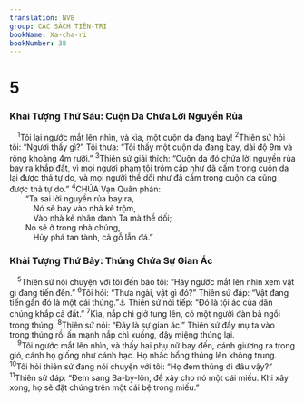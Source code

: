 ```yaml
---
translation: NVB
group: CÁC SÁCH TIÊN-TRI
bookName: Xa-cha-ri 
bookNumber: 38
---
```


<div class="title"><h1>5</h1><h3>Khải Tượng Thứ Sáu: Cuộn Da Chứa Lời Nguyền Rủa </h3></div>
<span class="verse xa_5_1"> <sup>1</sup>Tôi lại ngước mắt lên nhìn, và kìa, một cuộn da đang bay! </span>
<span class="verse xa_5_2"><sup>2</sup>Thiên sứ hỏi tôi: “Ngươi thấy gì?” Tôi thưa: “Tôi thấy một cuộn da đang bay, dài độ 9m và rộng khoảng 4m rưỡi.” </span>
<span class="verse xa_5_3"><sup>3</sup>Thiên sứ giải thích: “Cuộn da đó chứa lời nguyền rủa bay ra khắp đất, vì mọi người phạm tội trộm cắp như đã cấm trong cuộn da lại được thả tự do, và mọi người thề dối như đã cấm trong cuộn da cũng được thả tự do.” </span>
<span class="verse xa_5_4"><sup>4</sup>CHÚA Vạn Quân phán: <br/>  “Ta sai lời nguyền rủa bay ra, <br/>   Nó sẽ bay vào nhà kẻ trộm, <br/>   Vào nhà kẻ nhân danh Ta mà thề dối; <br/>  Nó sẽ ở trong nhà chúng, <br/>   Hủy phá tan tành, cả gỗ lẫn đá.” <br/></span>
<div class="title"><h3>Khải Tượng Thứ Bảy: Thúng Chứa Sự Gian Ác </h3></div>
<span class="verse xa_5_5"> <sup>5</sup>Thiên sứ nói chuyện với tôi đến bảo tôi: “Hãy ngước mắt lên nhìn xem vật gì đang tiến đến.” </span>
<span class="verse xa_5_6"><sup>6</sup>Tôi hỏi: “Thưa ngài, vật gì đó?” Thiên sứ đáp: “Vật đang tiến gần đó là một cái thúng.”<a data-toggle="tooltip" data-placement="bottom" title="Nt: Ê-pha là một đơn vị đong hạt khô, khoảng chừng 22 đến 30l">⚓</a> Thiên sứ nói tiếp: “Đó là tội ác của dân chúng khắp cả đất.” </span>
<span class="verse xa_5_7"><sup>7</sup>Kìa, nắp chì giở tung lên, có một người đàn bà ngồi trong thúng. </span>
<span class="verse xa_5_8"><sup>8</sup>Thiên sứ nói: “Đây là sự gian ác.” Thiên sứ đẩy mụ ta vào trong thúng rồi ấn mạnh nắp chì xuống, đậy miệng thúng lại. <br/></span>
<span class="verse xa_5_9"> <sup>9</sup>Tôi ngước mắt lên nhìn, và thấy hai phụ nữ bay đến, cánh giương ra trong gió, cánh họ giống như cánh hạc. Họ nhấc bổng thúng lên không trung. </span>
<span class="verse xa_5_10"><sup>10</sup>Tôi hỏi thiên sứ đang nói chuyện với tôi: “Họ đem thúng đi đâu vậy?” </span>
<span class="verse xa_5_11"><sup>11</sup>Thiên sứ đáp: “Đem sang Ba-by-lôn, để xây cho nó một cái miếu. Khi xây xong, họ sẽ đặt chúng trên một cái bệ trong miếu.” <br/></span>
